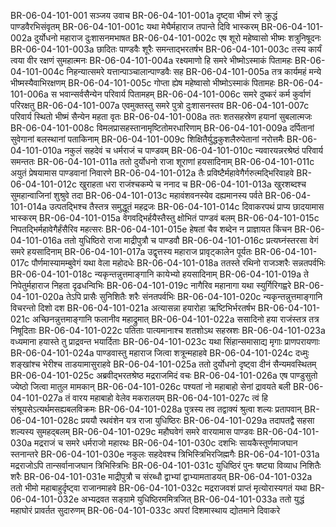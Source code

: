 BR-06-04-101-001  सञ्जय उवाच
BR-06-04-101-001a दृष्ट्वा भीष्मं रणे क्रुद्धं पाण्डवैरभिसंवृतम्
BR-06-04-101-001c यथा मेघैर्महाराज तपान्ते दिवि भास्करम्
BR-06-04-101-002a दुर्योधनो महाराज दुःशासनमभाषत
BR-06-04-101-002c एष शूरो महेष्वासो भीष्मः शत्रुनिषूदनः
BR-06-04-101-003a छादितः पाण्डवैः शूरैः समन्ताद्भरतर्षभ
BR-06-04-101-003c तस्य कार्यं त्वया वीर रक्षणं सुमहात्मनः
BR-06-04-101-004a रक्ष्यमाणो हि समरे भीष्मोऽस्माकं पितामहः
BR-06-04-101-004c निहन्यात्समरे यत्तान्पाञ्चालान्पाण्डवैः सह
BR-06-04-101-005a तत्र कार्यमहं मन्ये भीष्मस्यैवाभिरक्षणम्
BR-06-04-101-005c गोप्ता ह्येष महेष्वासो भीष्मोऽस्माकं पितामहः
BR-06-04-101-006a स भवान्सर्वसैन्येन परिवार्य पितामहम्
BR-06-04-101-006c समरे दुष्करं कर्म कुर्वाणं परिरक्षतु
BR-06-04-101-007a एवमुक्तस्तु समरे पुत्रो दुःशासनस्तव
BR-06-04-101-007c परिवार्य स्थितो भीष्मं सैन्येन महता वृतः
BR-06-04-101-008a ततः शतसहस्रेण हयानां सुबलात्मजः
BR-06-04-101-008c विमलप्रासहस्तानामृष्टितोमरधारिणाम्
BR-06-04-101-009a दर्पितानां सुवेगानां बलस्थानां पताकिनाम्
BR-06-04-101-009c शिक्षितैर्युद्धकुशलैरुपेतानां नरोत्तमैः
BR-06-04-101-010a नकुलं सहदेवं च धर्मराजं च पाण्डवम्
BR-06-04-101-010c न्यवारयन्नरश्रेष्ठं परिवार्य समन्ततः
BR-06-04-101-011a ततो दुर्योधनो राजा शूराणां हयसादिनाम्
BR-06-04-101-011c अयुतं प्रेषयामास पाण्डवानां निवारणे
BR-06-04-101-012a तैः प्रविष्टैर्महावेगैर्गरुत्मद्भिरिवाहवे
BR-06-04-101-012c खुराहता धरा राजंश्चकम्पे च ननाद च
BR-06-04-101-013a खुरशब्दश्च सुमहान्वाजिनां शुश्रुवे तदा
BR-06-04-101-013c महावंशवनस्येव दह्यमानस्य पर्वते
BR-06-04-101-014a उत्पतद्भिश्च तैस्तत्र समुद्धूतं महद्रजः
BR-06-04-101-014c दिवाकरपथं प्राप्य छादयामास भास्करम्
BR-06-04-101-015a वेगवद्भिर्हयैस्तैस्तु क्षोभितं पाण्डवं बलम्
BR-06-04-101-015c निपतद्भिर्महावेगैर्हंसैरिव महत्सरः
BR-06-04-101-015e हेषतां चैव शब्देन न प्राज्ञायत किंचन
BR-06-04-101-016a ततो युधिष्ठिरो राजा माद्रीपुत्रौ च पाण्डवौ
BR-06-04-101-016c प्रत्यघ्नंस्तरसा वेगं समरे हयसादिनाम्
BR-06-04-101-017a उद्वृत्तस्य महाराज प्रावृट्कालेन पूर्यतः
BR-06-04-101-017c पौर्णमास्यामम्बुवेगं यथा वेला महोदधेः
BR-06-04-101-018a ततस्ते रथिनो राजञ्शरैः सन्नतपर्वभिः
BR-06-04-101-018c न्यकृन्तन्नुत्तमाङ्गानि कायेभ्यो हयसादिनाम्
BR-06-04-101-019a ते निपेतुर्महाराज निहता दृढधन्विभिः
BR-06-04-101-019c नागैरिव महानागा यथा स्युर्गिरिगह्वरे
BR-06-04-101-020a तेऽपि प्रासैः सुनिशितैः शरैः संनतपर्वभिः
BR-06-04-101-020c न्यकृन्तन्नुत्तमाङ्गानि विचरन्तो दिशो दश
BR-06-04-101-021a अत्यासन्ना हयारोहा ऋष्टिभिर्भरतर्षभ
BR-06-04-101-021c अच्छिनन्नुत्तमाङ्गानि फलानीव महाद्रुमात्
BR-06-04-101-022a ससादिनो हया राजंस्तत्र तत्र निषूदिताः
BR-06-04-101-022c पतिताः पात्यमानाश्च शतशोऽथ सहस्रशः
BR-06-04-101-023a वध्यमाना हयास्ते तु प्राद्रवन्त भयार्दिताः
BR-06-04-101-023c यथा सिंहान्समासाद्य मृगाः प्राणपरायणाः
BR-06-04-101-024a पाण्डवास्तु महाराज जित्वा शत्रून्महाहवे
BR-06-04-101-024c दध्मुः शङ्खांश्च भेरीश्च ताडयामासुराहवे
BR-06-04-101-025a ततो दुर्योधनो दृष्ट्वा दीनं सैन्यमवस्थितम्
BR-06-04-101-025c अब्रवीद्भरतश्रेष्ठ मद्रराजमिदं वचः
BR-06-04-101-026a एष पाण्डुसुतो ज्येष्ठो जित्वा मातुल मामकान्
BR-06-04-101-026c पश्यतां नो महाबाहो सेनां द्रावयते बली
BR-06-04-101-027a तं वारय महाबाहो वेलेव मकरालयम्
BR-06-04-101-027c त्वं हि संश्रूयसेऽत्यर्थमसह्यबलविक्रमः
BR-06-04-101-028a पुत्रस्य तव तद्वाक्यं श्रुत्वा शल्यः प्रतापवान्
BR-06-04-101-028c प्रययौ रथवंशेन यत्र राजा युधिष्ठिरः
BR-06-04-101-029a तदापतद्वै सहसा शल्यस्य सुमहद्बलम्
BR-06-04-101-029c महौघवेगं समरे वारयामास पाण्डवः
BR-06-04-101-030a मद्रराजं च समरे धर्मराजो महारथः
BR-06-04-101-030c दशभिः सायकैस्तूर्णमाजघान स्तनान्तरे
BR-06-04-101-030e नकुलः सहदेवश्च त्रिभिस्त्रिभिरजिह्मगैः
BR-06-04-101-031a मद्रराजोऽपि तान्सर्वानाजघान त्रिभिस्त्रिभिः
BR-06-04-101-031c युधिष्ठिरं पुनः षष्ट्या विव्याध निशितैः शरैः
BR-06-04-101-031e माद्रीपुत्रौ च संरब्धौ द्वाभ्यां द्वाभ्यामताडयत्
BR-06-04-101-032a ततो भीमो महाबाहुर्दृष्ट्वा राजानमाहवे
BR-06-04-101-032c मद्रराजवशं प्राप्तं मृत्योरास्यगतं यथा
BR-06-04-101-032e अभ्यद्रवत सङ्ग्रामे युधिष्ठिरममित्रजित्
BR-06-04-101-033a ततो युद्धं महाघोरं प्रावर्तत सुदारुणम्
BR-06-04-101-033c अपरां दिशमास्थाय द्योतमाने दिवाकरे


